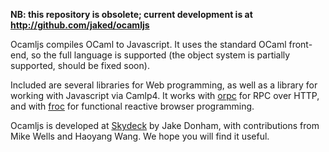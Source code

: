 **NB: this repository is obsolete; current development is at http://github.com/jaked/ocamljs**

Ocamljs compiles OCaml to Javascript. It uses the standard OCaml front-end, so the full language is supported (the object system is partially supported, should be fixed soon).

Included are several libraries for Web programming, as well as a library for working with Javascript via Camlp4. It works with [orpc](http://code.google.com/p/orpc2/) for RPC over HTTP, and with [froc](http://code.google.com/p/froc/) for functional reactive browser programming.

Ocamljs is developed at [Skydeck](http://skydeck.com/) by Jake Donham, with contributions from Mike Wells and Haoyang Wang. We hope you will find it useful.